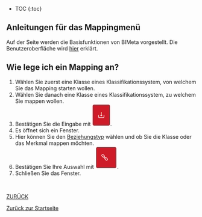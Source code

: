* TOC
{:toc}

## Anleitungen für das Mappingmenü
Auf der Seite werden die Basisfunktionen von BIMeta vorgestellt. 
Die Benutzeroberfläche wird [hier](2.3.3_UIMapping) erklärt.

## Wie lege ich ein Mapping an?
1. Wählen Sie zuerst eine Klasse eines Klassifikationssystem, von welchem Sie das Mapping starten wollen.
2. Wählen Sie danach eine Klasse eines Klassifikationssystem, zu welchem Sie mappen wollen.
3. Bestätigen Sie die Eingabe mit ![Mapping](../Bilder/Mapping.png).
4. Es öffnet sich ein Fenster.
5. Hier können Sie den [Beziehungstyp](3.2.3_FelderMapping.md) wählen und ob Sie die Klasse oder das Merkmal mappen möchten.
6. Bestätigen Sie Ihre Auswahl mit ![MappingVerbinden](../Bilder/MappingVerbinden.png). 
7. Schließen Sie das Fenster.

<br>


[ZURÜCK](2.2.0_Anleitungen.md)

[Zurück zur Startseite](https://bimeta-steuerkreis.github.io/Anwenderhilfe/)
